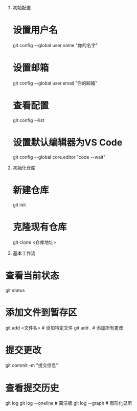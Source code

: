1. 初始配置
    # 设置用户名
    git config --global user.name "你的名字"
    # 设置邮箱
    git config --global user.email "你的邮箱"
    # 查看配置
    git config --list
    # 设置默认编辑器为VS Code
    git config --global core.editor "code --wait"

2. 初始化仓库
    # 新建仓库
    git init
    # 克隆现有仓库
    git clone <仓库地址>

3. 基本工作流
# 查看当前状态
git status

# 添加文件到暂存区
git add <文件名>       # 添加特定文件
git add .             # 添加所有更改

# 提交更改
git commit -m "提交信息"

# 查看提交历史
git log
git log --oneline     # 简洁版
git log --graph       # 图形化显示
